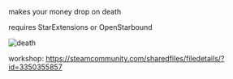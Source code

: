 makes your money drop on death

requires StarExtensions or OpenStarbound

![death](https://github.com/user-attachments/assets/a80f83e3-67f4-477b-af2d-456554c0f6f7)

workshop: https://steamcommunity.com/sharedfiles/filedetails/?id=3350355857

